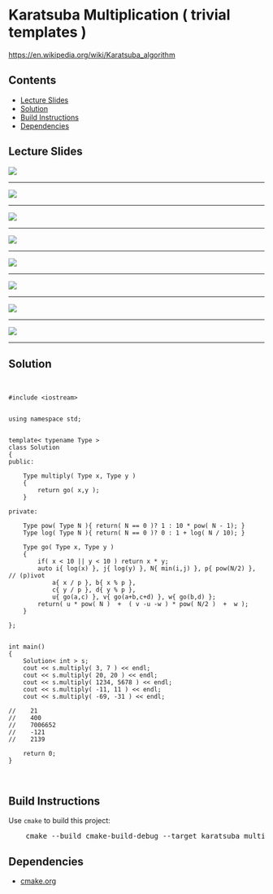 <h1 id="karatsuba_multiplication">Karatsuba Multiplication ( trivial templates )</h1>
<a href="https://en.wikipedia.org/wiki/Karatsuba_algorithm">https://en.wikipedia.org/wiki/Karatsuba_algorithm</a>
<h2>Contents</h2>
<ul>
  <li>
      <a href="#slides">Lecture Slides</a>
  </li>
  <li>
    <a href="#solution">Solution</a>
  </li>
  <li>
    <a href="#build">Build Instructions</a>
  </li>
  <li>
    <a href="#dependencies">Dependencies</a>
  </li>
</ul>

<h2 id="slides">Lecture Slides</h2>
<img src="https://github.com/claytonjwong/Algorithms-Stanford/blob/master/course1/karatsuba_multiplication/documentation/mult_01.png" />
<hr/>
<img src="https://github.com/claytonjwong/Algorithms-Stanford/blob/master/course1/karatsuba_multiplication/documentation/mult_02.png" />
<hr/>
<img src="https://github.com/claytonjwong/Algorithms-Stanford/blob/master/course1/karatsuba_multiplication/documentation/mult_03.png" />
<hr/>
<img src="https://github.com/claytonjwong/Algorithms-Stanford/blob/master/course1/karatsuba_multiplication/documentation/mult_04.png" />
<hr/>
<img src="https://github.com/claytonjwong/Algorithms-Stanford/blob/master/course1/karatsuba_multiplication/documentation/mult_05.png" />
<hr/>
<img src="https://github.com/claytonjwong/Algorithms-Stanford/blob/master/course1/karatsuba_multiplication/documentation/mult_06.png" />
<hr/>
<img src="https://github.com/claytonjwong/Algorithms-Stanford/blob/master/course1/karatsuba_multiplication/documentation/mult_07.png" />
<hr/>
<img src="https://github.com/claytonjwong/Algorithms-Stanford/blob/master/course1/karatsuba_multiplication/documentation/mult_08.png" />
<hr/>

<h2 id="solution">Solution</h2>
<pre>

    #include <iostream>
    
    
    using namespace std;
    
    
    template< typename Type >
    class Solution
    {
    public:
    
        Type multiply( Type x, Type y )
        {
            return go( x,y );
        }
    
    private:
    
        Type pow( Type N ){ return( N == 0 )? 1 : 10 * pow( N - 1); }
        Type log( Type N ){ return( N == 0 )? 0 : 1 + log( N / 10); }
    
        Type go( Type x, Type y )
        {
            if( x < 10 || y < 10 ) return x * y;
            auto i{ log(x) }, j{ log(y) }, N{ min(i,j) }, p{ pow(N/2) }, // (p)ivot
                a{ x / p }, b{ x % p },
                c{ y / p }, d{ y % p },
                u{ go(a,c) }, v{ go(a+b,c+d) }, w{ go(b,d) };
            return( u * pow( N )  +  ( v -u -w ) * pow( N/2 )  +  w );
        }
    
    };
    
    
    int main()
    {
        Solution< int > s;
        cout << s.multiply( 3, 7 ) << endl;
        cout << s.multiply( 20, 20 ) << endl;
        cout << s.multiply( 1234, 5678 ) << endl;
        cout << s.multiply( -11, 11 ) << endl;
        cout << s.multiply( -69, -31 ) << endl;
    
    //    21
    //    400
    //    7006652
    //    -121
    //    2139
    
        return 0;
    }

</pre>

<h2 id="build">Build Instructions</h2>
<p>Use <code>cmake</code> to build this project:</p>

<pre>
    cmake --build cmake-build-debug --target karatsuba_multiplication -- -j 4
</pre>

<h2 id="dependencies">Dependencies</h2>
<ul>
  <li>
    <a href="https://cmake.org/">cmake.org</a>
  </li>
</ul>

</body>
</html>